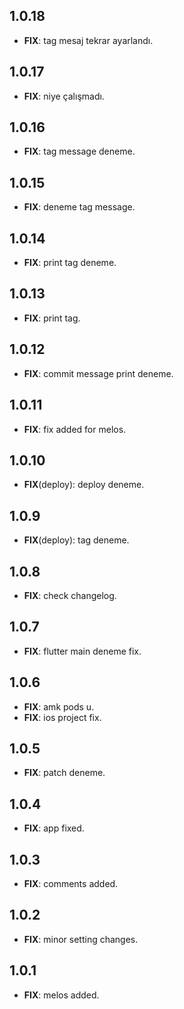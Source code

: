 ## 1.0.18

 - **FIX**: tag mesaj tekrar ayarlandı.

## 1.0.17

 - **FIX**: niye çalışmadı.

## 1.0.16

 - **FIX**: tag message deneme.

## 1.0.15

 - **FIX**: deneme tag message.

## 1.0.14

 - **FIX**: print tag deneme.

## 1.0.13

 - **FIX**: print tag.

## 1.0.12

 - **FIX**: commit message print deneme.

## 1.0.11

 - **FIX**: fix added for melos.

## 1.0.10

 - **FIX**(deploy): deploy deneme.

## 1.0.9

 - **FIX**(deploy): tag deneme.

## 1.0.8

 - **FIX**: check changelog.

## 1.0.7

 - **FIX**: flutter main deneme fix.

## 1.0.6

 - **FIX**: amk pods u.
 - **FIX**: ios project fix.

## 1.0.5

 - **FIX**: patch deneme.

## 1.0.4

 - **FIX**: app fixed.

## 1.0.3

 - **FIX**: comments added.

## 1.0.2

 - **FIX**: minor setting changes.

## 1.0.1

 - **FIX**: melos added.

